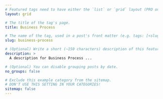 ```yaml
---
# Featured tags need to have either the `list` or `grid` layout (PRO only).
layout: grid

# The title of the tag's page.
title: Business Process

# The name of the tag, used in a post's front matter (e.g. tags: [<slug>]).
slug: business-process

# (Optional) Write a short (~150 characters) description of this featured tag.
description: >
  A description for Business Process ...

# (Optional) You can disable grouping posts by date.
no_groups: false

# Exclude this example category from the sitemap.
# DON'T USE THIS SETTING IN YOUR CATEGORIES!
sitemap: false
---
```

